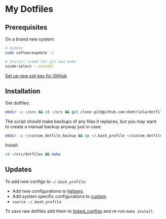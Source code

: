 # My Dotfiles

## Prerequisites

On a brand new system:

```bash
# Update
sudo softwareupdate -i

# Install xcode for git and make
xcode-select --install
```

[Set up new ssh key for GitHub](https://help.github.com/en/github/authenticating-to-github/generating-a-new-ssh-key-and-adding-it-to-the-ssh-agent)

## Installation

Get dotfiles:

```bash
mkdir -p ~/src && cd ~/src && git clone git@github.com:domtriola/dotfiles.git
```

The script should make backups of any files it replaces, but you may want to create a manual backup anyway just in case:

```bash
mkdir -p ~/custom_dotfile_backup && cp ~/.bash_profile ~/custom_dotfile_backup
```

Install:

```bash
cd ~/src/dotfiles && make
```

## Updates

To add new configs to `~/.bash_profile`:

* Add new configurations to [helpers](helpers).
* Add system specific configurations to [custom](custom).
* `source ~/.bash_profile`

To save raw dotfiles add them to [linked_configs](linked_configs) and re-run `make install`.
